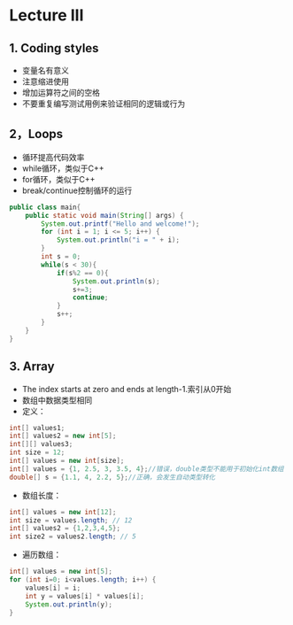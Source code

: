# Lecture III
## 1. Coding styles
- 变量名有意义
- 注意缩进使用
- 增加运算符之间的空格
- 不要重复编写测试用例来验证相同的逻辑或行为
## 2，Loops
- 循环提高代码效率
- while循环，类似于C++
- for循环，类似于C++
- break/continue控制循环的运行
```java
public class main{
    public static void main(String[] args) {
        System.out.printf("Hello and welcome!");
        for (int i = 1; i <= 5; i++) {
            System.out.println("i = " + i);
        }
        int s = 0;
        while(s < 30){
            if(s%2 == 0){
                System.out.println(s);
                s+=3;
                continue;
            }
            s++;
        }
    }
} 
```
## 3. Array
- The index starts at zero and ends at length-1.索引从0开始
- 数组中数据类型相同
- 定义：
```java
int[] values1;
int[] values2 = new int[5];
int[][] values3;
int size = 12;
int[] values = new int[size];
int[] values = {1, 2.5, 3, 3.5, 4};//错误，double类型不能用于初始化int数组
double[] s = {1.1, 4, 2.2, 5};//正确，会发生自动类型转化
```
- 数组长度：
```java
int[] values = new int[12];
int size = values.length; // 12
int[] values2 = {1,2,3,4,5};
int size2 = values2.length; // 5
```
- 遍历数组：
```java
int[] values = new int[5]; 
for (int i=0; i<values.length; i++) { 
    values[i] = i; 
    int y = values[i] * values[i]; 
    System.out.println(y); 
}
```

